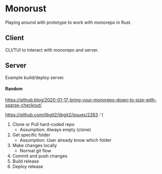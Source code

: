 # Monorust
Playing around with prototype to work with monorepo in Rust.

## Client
CLI/TUI to interact with monorepo and server.

## Server
Example build/deploy server.

#### Random
<https://github.blog/2020-01-17-bring-your-monorepo-down-to-size-with-sparse-checkout/>

<https://github.com/libgit2/libgit2/issues/2263> :'(

1. Clone or Pull hard-coded repo
    - Assumption: Always empty (clone)
1. Get specific folder
    - Assumption: User already know which folder
1. Make changes locally
    - Normal git flow
1. Commit and push changes
1. Build release
1. Deploy release
